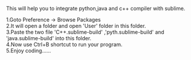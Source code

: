 This will help you to integrate python,java and c++ compiler with sublime.  

1.Goto Preference -> Browse Packages  
2.It will open a folder and open 'User' folder in this folder.  
3.Paste the two file 'C++.sublime-build' ,'pyth.sublime-build' and 'java.sublime-build' into this folder.  
4.Now use Ctrl+B shortcut to run your program.  
5.Enjoy coding......

